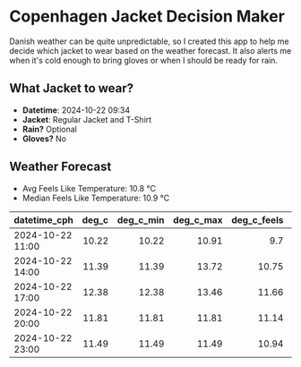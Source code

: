 
# Copenhagen Jacket Decision Maker

Danish weather can be quite unpredictable, so I created this app to help me decide which jacket to wear based on the weather forecast. 
It also alerts me when it's cold enough to bring gloves or when I should be ready for rain.

## What Jacket to wear?

- **Datetime**: 2024-10-22 09:34
- **Jacket**: Regular Jacket and T-Shirt
- **Rain?** Optional
- **Gloves?** No

## Weather Forecast
- Avg Feels Like Temperature: 10.8 °C
- Median Feels Like Temperature: 10.9 °C

| datetime_cph     |   deg_c |   deg_c_min |   deg_c_max |   deg_c_feels | weather   | wind   | rain   |
|:-----------------|--------:|------------:|------------:|--------------:|:----------|:-------|:-------|
| 2024-10-22 11:00 |   10.22 |       10.22 |       10.91 |          9.7  | Rain      | Low    | Low    |
| 2024-10-22 14:00 |   11.39 |       11.39 |       13.72 |         10.75 | Clouds    | Medium | None   |
| 2024-10-22 17:00 |   12.38 |       12.38 |       13.46 |         11.66 | Clouds    | High   | None   |
| 2024-10-22 20:00 |   11.81 |       11.81 |       11.81 |         11.14 | Clear     | High   | None   |
| 2024-10-22 23:00 |   11.49 |       11.49 |       11.49 |         10.94 | Clouds    | High   | None   |
        